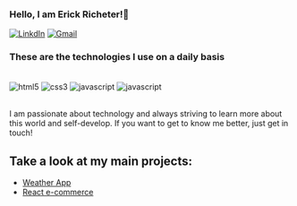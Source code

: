 ### Hello, I am Erick Richeter!👋

[![LinkdIn](https://img.shields.io/badge/LinkedIn-0077B5?style=for-the-badge&logo=linkedin&logoColor=white)](https://www.linkedin.com/in/erick-richeter-09032001/)
[![Gmail](https://img.shields.io/badge/Gmail-D14836?style=for-the-badge&logo=gmail&logoColor=white)](erickricheter@gmail.com)

### These are the technologies I use on a daily basis

<div style="display: inline_block"><br/>
  <img align="center" alt="html5" src="https://img.shields.io/badge/HTML5-E34F26?style=for-the-badge&logo=html5&logoColor=white"/>
  <img align="center" alt="css3" src="https://img.shields.io/badge/CSS3-1572B6?style=for-the-badge&logo=css3&logoColor=white"/>
  <img align="center" alt="javascript" src="https://img.shields.io/badge/JavaScript-F7DF1E?style=for-the-badge&logo=javascript&logoColor=black"/>
  <img align="center" alt="javascript" src="https://img.shields.io/badge/React-20232A?style=for-the-badge&logo=react&logoColor=61DAFB"/>
  
</div><br/>

I am passionate about technology and always striving to learn more about this world and self-develop. If you want to get to know me better, just get in touch!

## Take a look at my main projects:
- [Weather App]([https://github.com/erickricheter/Weather-App](https://weather-app-teal-nine.vercel.app))
- [React e-commerce](https://github.com/erickricheter/Projeto-Ecommerce)
